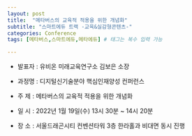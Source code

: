 ```yaml
---
layout: post
title:  "메타버스의 교육적 적용을 위한 개념화"
subtitle: "스마트에듀 트랙 -교육&실감형콘텐츠-"
categories: Conference
tags: [메타버스,스마트에듀,메타에듀] # 태그는 복수 입력 가능

---
```



- 발표자 : 유비온 미래교육연구소 김보은 소장

- 과정명 : 디지털신기술분야 핵심인재양성 컨퍼런스

- 주  제 : 메타버스의 교육적 적용을 위한 개념화

- 일  시 : 2022년 1월 19일(수) 13시 30분 ~ 14시 20분

- 장  소 : 서울드래곤시티 컨벤션타워 3층 한라홀과 비대면 동시 진행



<p></p>      

<object data="/assets/images/postimg/conf-20220119_2.pdf" type="application/pdf" width="900px" height="700px">
  <embed src="/assets/images/postimg//assets/images/postimg/conf-20220119_2.pdf">
     <!-- <p>This browser does not support PDFs. Please download the PDF to view it: <a href="/assets/images/postimg//assets/images/postimg/conf-20220119_2.pdf">Download PDF</a>.</p> -->
  </embed>   
</object>
